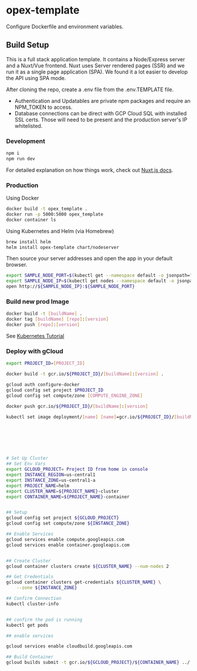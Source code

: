 # opex-template

Configure Dockerfile and environment variables.

## Build Setup

This is a full stack application template. It contains a Node/Express server and a Nuxt/Vue frontend. Nuxt uses Server rendered pages (SSR) and we run it as a single page application (SPA). We found it a lot easier to develop the API using SPA mode.

After cloning the repo, create a .env file from the .env.TEMPLATE file.

- Authentication and Updatables are private npm packages and require an NPM_TOKEN to access.
- Database connections can be direct with GCP Cloud SQL with installed SSL certs. Those will need to be present and the production server's IP whitelisted.

### Development

``` bash
npm i
npm run dev
```

For detailed explanation on how things work, check out [Nuxt.js docs](https://nuxtjs.org).

### Production

Using Docker

``` bash
docker build -t opex_template .
docker run -p 5000:5000 opex_template
docker container ls
```

Using Kubernetes and Helm (via Homebrew)

``` bash
brew install helm
helm install opex-template chart/nodeserver
```

Then source your server addresses and open the app in your default browser.

``` bash
export SAMPLE_NODE_PORT=$(kubectl get --namespace default -o jsonpath="{.spec.ports[0].nodePort}" services nodeserver-service)
export SAMPLE_NODE_IP=$(kubectl get nodes --namespace default -o jsonpath="{.items[0].status.addresses[0].address}")
open http://${SAMPLE_NODE_IP}:${SAMPLE_NODE_PORT}
```

### Build new prod Image

``` bash
docker build -t [buildName] .
docker tag [buildName] [repo]:[version]
docker push [repo]:[version]
```

See [Kubernetes Tutorial](https://cloud.google.com/kubernetes-engine/docs/tutorials/hello-app)

### Deploy with gCloud

``` bash
export PROJECT_ID=[PROJECT_ID]

docker build -t gcr.io/${PROJECT_ID}/[buildName]:[version] .

gcloud auth configure-docker
gcloud config set project $PROJECT_ID
gcloud config set compute/zone [COMPUTE_ENGINE_ZONE]

docker push gcr.io/${PROJECT_ID}/[buildName]:[version]

kubectl set image deployment/[name] [name]=gcr.io/${PROJECT_ID}/[buildName]:[version]







# Set Up Cluster
## Set Env Vars
export GCLOUD_PROJECT= Project ID from home in console
export INSTANCE_REGION=us-central1
export INSTANCE_ZONE=us-central1-a
export PROJECT_NAME=helm
export CLUSTER_NAME=${PROJECT_NAME}-cluster
export CONTAINER_NAME=${PROJECT_NAME}-container


## Setup
gcloud config set project ${GCLOUD_PROJECT}
gcloud config set compute/zone ${INSTANCE_ZONE}

## Enable Services
gcloud services enable compute.googleapis.com
gcloud services enable container.googleapis.com


## Create Cluster
gcloud container clusters create ${CLUSTER_NAME} --num-nodes 2

## Get Credentials 
gcloud container clusters get-credentials ${CLUSTER_NAME} \
    --zone ${INSTANCE_ZONE}

## Confirm Connection 
kubectl cluster-info


## confirm the pod is running
kubectl get pods

## enable services

gcloud services enable cloudbuild.googleapis.com

## Build Container
gcloud builds submit -t gcr.io/${GCLOUD_PROJECT}/${CONTAINER_NAME} ../
